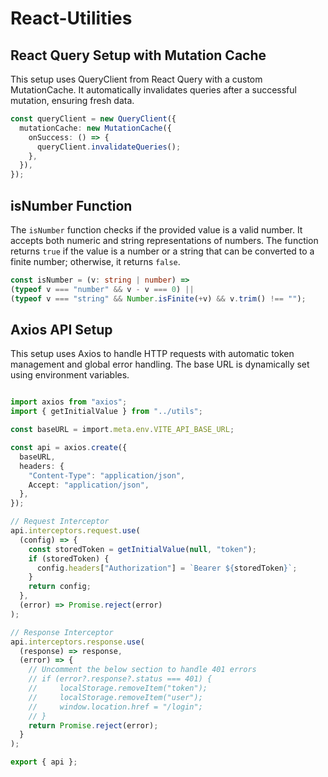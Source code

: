 # React-Utilities
## React Query Setup with Mutation Cache
This setup uses QueryClient from React Query with a custom MutationCache. It automatically invalidates queries after a successful mutation, ensuring fresh data.

```typescript
const queryClient = new QueryClient({
  mutationCache: new MutationCache({
    onSuccess: () => {
      queryClient.invalidateQueries();
    },
  }),
});
```

## isNumber Function
The `isNumber` function checks if the provided value is a valid number. It accepts both numeric and string representations of numbers. The function returns `true` if the value is a number or a string that can be converted to a finite number; otherwise, it returns `false`.

```typescript
const isNumber = (v: string | number) =>
(typeof v === "number" && v - v === 0) ||
(typeof v === "string" && Number.isFinite(+v) && v.trim() !== "");
```


## Axios API Setup
This setup uses Axios to handle HTTP requests with automatic token management and global error handling. The base URL is dynamically set using environment variables.

```typescript

import axios from "axios";
import { getInitialValue } from "../utils";

const baseURL = import.meta.env.VITE_API_BASE_URL;

const api = axios.create({
  baseURL,
  headers: {
    "Content-Type": "application/json",
    Accept: "application/json",
  },
});

// Request Interceptor
api.interceptors.request.use(
  (config) => {
    const storedToken = getInitialValue(null, "token");
    if (storedToken) {
      config.headers["Authorization"] = `Bearer ${storedToken}`;
    }
    return config;
  },
  (error) => Promise.reject(error)
);

// Response Interceptor
api.interceptors.response.use(
  (response) => response,
  (error) => {
    // Uncomment the below section to handle 401 errors
    // if (error?.response?.status === 401) {
    //     localStorage.removeItem("token");
    //     localStorage.removeItem("user");
    //     window.location.href = "/login";
    // }
    return Promise.reject(error);
  }
);

export { api };

```
